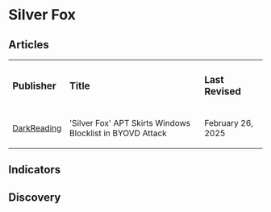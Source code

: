 # Silver Fox

## Articles
<table>
  <tr>
    <td>
      <h3>Publisher</h3>
    </td>
    <td>
      <h3>Title</h3>
    </td>
    <td>
      <h3>Last Revised</h3>
    </td>
  </tr>
   <tr>
    <td>
      <a href="https://www.darkreading.com/cyber-risk/silver-fox-byovd-attack-windows-blocklist">DarkReading</a>
    </td>
    <td>
      <p>'Silver Fox' APT Skirts Windows Blocklist in BYOVD Attack</p>
    </td>
    <td>
      <p>February 26, 2025</p>
    </td>
  </tr>
  </table>


## Indicators

## Discovery
